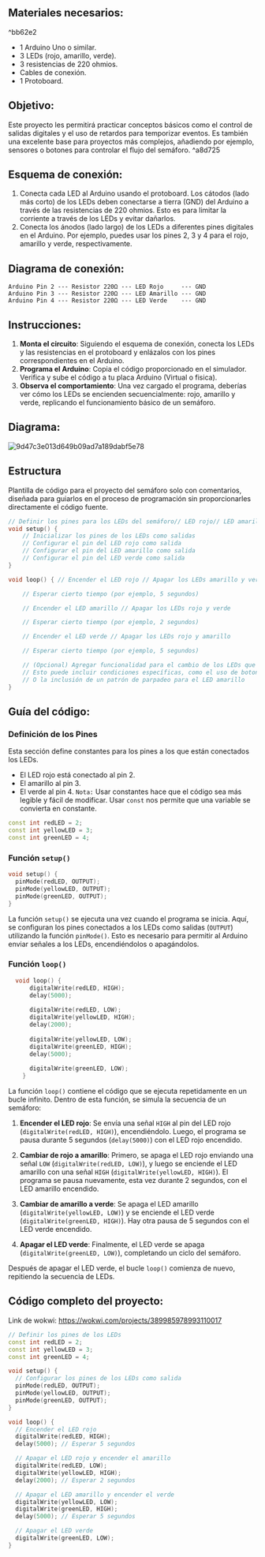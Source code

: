 ## Materiales necesarios:

^bb62e2

* 1 Arduino Uno o similar.
* 3 LEDs (rojo, amarillo, verde).
* 3 resistencias de 220 ohmios.
* Cables de conexión.
* 1 Protoboard.
## Objetivo:

Este proyecto les permitirá practicar conceptos básicos como el control de salidas digitales y el uso de retardos para temporizar eventos. Es también una excelente base para proyectos más complejos, añadiendo por ejemplo, sensores o botones para controlar el flujo del semáforo. ^a8d725
## Esquema de conexión:

1. Conecta cada LED al Arduino usando el protoboard. Los cátodos (lado más corto) de los LEDs deben conectarse a tierra (GND) del Arduino a través de las resistencias de 220 ohmios. Esto es para limitar la corriente a través de los LEDs y evitar dañarlos.
2. Conecta los ánodos (lado largo) de los LEDs a diferentes pines digitales en el Arduino. Por ejemplo, puedes usar los pines 2, 3 y 4 para el rojo, amarillo y verde, respectivamente.
## Diagrama de conexión:

    Arduino Pin 2 --- Resistor 220Ω --- LED Rojo     --- GND
    Arduino Pin 3 --- Resistor 220Ω --- LED Amarillo --- GND
    Arduino Pin 4 --- Resistor 220Ω --- LED Verde    --- GND
## Instrucciones:

1. **Monta el circuito**: Siguiendo el esquema de conexión, conecta los LEDs y las resistencias en el protoboard y enlázalos con los pines correspondientes en el Arduino.
2. **Programa el Arduino**: Copia el código proporcionado en el simulador. Verifica y sube el código a tu placa Arduino (Virtual o fisica).
3. **Observa el comportamiento**: Una vez cargado el programa, deberías ver cómo los LEDs se encienden secuencialmente: rojo, amarillo y verde, replicando el funcionamiento básico de un semáforo.

## Diagrama:

![9d47c3e013d649b09ad7a189dabf5e78](file:///C:/Users/pjrio/Pictures/Typedown/9d47c3e0-13d6-49b0-9ad7-a189dabf5e78.png?msec=1708184193076?msec=1708447662392)

## Estructura

Plantilla de código para el proyecto del semáforo solo con comentarios, diseñada para guiarlos en el proceso de programación sin proporcionarles directamente el código fuente.

```cpp
// Definir los pines para los LEDs del semáforo// LED rojo// LED amarillo// LED verde
void setup() { 
	// Inicializar los pines de los LEDs como salidas 
	// Configurar el pin del LED rojo como salida
	// Configurar el pin del LED amarillo como salida 
	// Configurar el pin del LED verde como salida
}

void loop() { // Encender el LED rojo // Apagar los LEDs amarillo y verde

	// Esperar cierto tiempo (por ejemplo, 5 segundos)

	// Encender el LED amarillo // Apagar los LEDs rojo y verde

	// Esperar cierto tiempo (por ejemplo, 2 segundos)

	// Encender el LED verde // Apagar los LEDs rojo y amarillo

	// Esperar cierto tiempo (por ejemplo, 5 segundos)

	// (Opcional) Agregar funcionalidad para el cambio de los LEDs que simule un semáforo real 
	// Esto puede incluir condiciones específicas, como el uso de botones para cambiar los estados
	// O la inclusión de un patrón de parpadeo para el LED amarillo
}
```

## Guía del código:

### Definición de los Pines

Esta sección define constantes para los pines a los que están conectados los LEDs.

* El LED rojo está conectado al pin 2.
* El amarillo al pin 3.
* El verde al pin 4. `Nota:` Usar constantes hace que el código sea más legible y fácil de modificar. Usar `const` nos permite que una variable se convierta en constante.

```cpp
const int redLED = 2;
const int yellowLED = 3;
const int greenLED = 4;
```

### Función `setup()`

```cpp
void setup() {
  pinMode(redLED, OUTPUT);
  pinMode(yellowLED, OUTPUT);
  pinMode(greenLED, OUTPUT);
}
```

La función `setup()` se ejecuta una vez cuando el programa se inicia. Aquí, se configuran los pines conectados a los LEDs como salidas (`OUTPUT`) utilizando la función `pinMode()`. Esto es necesario para permitir al Arduino enviar señales a los LEDs, encendiéndolos o apagándolos.

### Función `loop()`

```cpp
  void loop() {
      digitalWrite(redLED, HIGH);
      delay(5000);
    
      digitalWrite(redLED, LOW);
      digitalWrite(yellowLED, HIGH);
      delay(2000);
    
      digitalWrite(yellowLED, LOW);
      digitalWrite(greenLED, HIGH);
      delay(5000);
    
      digitalWrite(greenLED, LOW);
    }
```

La función `loop()` contiene el código que se ejecuta repetidamente en un bucle infinito. Dentro de esta función, se simula la secuencia de un semáforo:

1. **Encender el LED rojo**: Se envía una señal `HIGH` al pin del LED rojo (`digitalWrite(redLED, HIGH)`), encendiéndolo. Luego, el programa se pausa durante 5 segundos (`delay(5000)`) con el LED rojo encendido.
  
2. **Cambiar de rojo a amarillo**: Primero, se apaga el LED rojo enviando una señal `LOW` (`digitalWrite(redLED, LOW)`), y luego se enciende el LED amarillo con una señal `HIGH` (`digitalWrite(yellowLED, HIGH)`). El programa se pausa nuevamente, esta vez durante 2 segundos, con el LED amarillo encendido.
  
3. **Cambiar de amarillo a verde**: Se apaga el LED amarillo (`digitalWrite(yellowLED, LOW)`) y se enciende el LED verde (`digitalWrite(greenLED, HIGH)`). Hay otra pausa de 5 segundos con el LED verde encendido.
  
4. **Apagar el LED verde**: Finalmente, el LED verde se apaga (`digitalWrite(greenLED, LOW)`), completando un ciclo del semáforo.
  

Después de apagar el LED verde, el bucle `loop()` comienza de nuevo, repitiendo la secuencia de LEDs.

## Código completo del proyecto:
Link de wokwi: https://wokwi.com/projects/389985978993110017

```cpp
// Definir los pines de los LEDs
const int redLED = 2;
const int yellowLED = 3;
const int greenLED = 4;

void setup() {
  // Configurar los pines de los LEDs como salida
  pinMode(redLED, OUTPUT);
  pinMode(yellowLED, OUTPUT);
  pinMode(greenLED, OUTPUT);
}

void loop() {
  // Encender el LED rojo
  digitalWrite(redLED, HIGH);
  delay(5000); // Esperar 5 segundos

  // Apagar el LED rojo y encender el amarillo
  digitalWrite(redLED, LOW);
  digitalWrite(yellowLED, HIGH);
  delay(2000); // Esperar 2 segundos

  // Apagar el LED amarillo y encender el verde
  digitalWrite(yellowLED, LOW);
  digitalWrite(greenLED, HIGH);
  delay(5000); // Esperar 5 segundos

  // Apagar el LED verde
  digitalWrite(greenLED, LOW);
}
```

